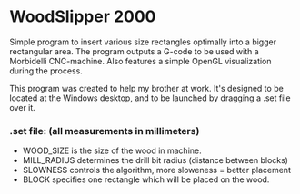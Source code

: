 WoodSlipper 2000
================

Simple program to insert various size rectangles optimally into a bigger rectangular area.
The program outputs a G-code to be used with a Morbidelli CNC-machine.
Also features a simple OpenGL visualization during the process.

This program was created to help my brother at work. It's designed to be located at
the Windows desktop, and to be launched by dragging a .set file over it.


### .set file: (all measurements in millimeters)

 * WOOD_SIZE is the size of the wood in machine.
 * MILL_RADIUS determines the drill bit radius (distance between blocks)
 * SLOWNESS controls the algorithm, more sloweness = better placement
 * BLOCK specifies one rectangle which will be placed on the wood.


